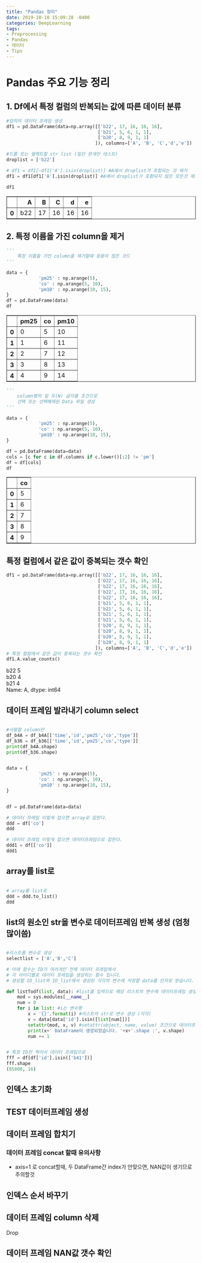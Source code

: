 ```yaml
---
title: "Pandas 정리"
date: 2019-10-10 15:09:28 -0400
categories: DeepLearning
tags:
- Preprocessing
- Pandas
- 데이터 
- Tips
---
```


# Pandas 주요 기능 정리
## 1. Df에서 특정 컬럼의 반복되는 값에 따른 데이터 분류

```python
#임의의 데이터 프레임 생성
df1 = pd.DataFrame(data=np.array([['b22', 17, 16, 16, 16], 
                                  ['b21', 5, 6, 1, 1], 
                                  ['b20', 8, 9, 1, 1]
                                 ]), columns=['A', 'B', 'C','d','e'])

#드롭 또는 셀렉트할 str list (일단 한개만 테스트)
droplist = ['b22']

# df1 = df1[~df1['A'].isin(droplist)] #A에서 droplist가 포함되는 것 제거
df1 = df1[df1['A'].isin(droplist)] #A에서 droplist가 포함되지 않은 모든것 제거

df1
```

<div>
<style scoped>
    .dataframe tbody tr th:only-of-type {
        vertical-align: middle;
    }

    .dataframe tbody tr th {
        vertical-align: top;
    }

    .dataframe thead th {
        text-align: right;
    }
</style>
<table border="1" class="dataframe">
  <thead>
    <tr style="text-align: right;">
      <th></th>
      <th>A</th>
      <th>B</th>
      <th>C</th>
      <th>d</th>
      <th>e</th>
    </tr>
  </thead>
  <tbody>
    <tr>
      <th>0</th>
      <td>b22</td>
      <td>17</td>
      <td>16</td>
      <td>16</td>
      <td>16</td>
    </tr>
  </tbody>
</table>
</div>



## 2. 특정 이름을 가진 column을 제거
```python
'''
    특정 이름을 가진 column을 제거할때 응용이 많은 코드
'''

data = {
            'pm25' : np.arange(5),
            'co' : np.arange(5, 10),
            'pm10' : np.arange(10, 15),
}
df = pd.DataFrame(data)
df
```

<div>
<style scoped>
    .dataframe tbody tr th:only-of-type {
        vertical-align: middle;
    }

    .dataframe tbody tr th {
        vertical-align: top;
    }

    .dataframe thead th {
        text-align: right;
    }
</style>
<table border="1" class="dataframe">
  <thead>
    <tr style="text-align: right;">
      <th></th>
      <th>pm25</th>
      <th>co</th>
      <th>pm10</th>
    </tr>
  </thead>
  <tbody>
    <tr>
      <th>0</th>
      <td>0</td>
      <td>5</td>
      <td>10</td>
    </tr>
    <tr>
      <th>1</th>
      <td>1</td>
      <td>6</td>
      <td>11</td>
    </tr>
    <tr>
      <th>2</th>
      <td>2</td>
      <td>7</td>
      <td>12</td>
    </tr>
    <tr>
      <th>3</th>
      <td>3</td>
      <td>8</td>
      <td>13</td>
    </tr>
    <tr>
      <th>4</th>
      <td>4</td>
      <td>9</td>
      <td>14</td>
    </tr>
  </tbody>
</table>
</div>


```python
'''
    column명의 앞 두(N) 글자를 조건으로 
    선택 또는 선택해제된 Data 파일 생성
'''

data = {
            'pm25' : np.arange(5),
            'co' : np.arange(5, 10),
            'pm10' : np.arange(10, 15),
}

df = pd.DataFrame(data=data)
cols = [c for c in df.columns if c.lower()[:2] != 'pm']
df = df[cols]
df
```


<div>
<style scoped>
    .dataframe tbody tr th:only-of-type {
        vertical-align: middle;
    }

    .dataframe tbody tr th {
        vertical-align: top;
    }

    .dataframe thead th {
        text-align: right;
    }
</style>
<table border="1" class="dataframe">
  <thead>
    <tr style="text-align: right;">
      <th></th>
      <th>co</th>
    </tr>
  </thead>
  <tbody>
    <tr>
      <th>0</th>
      <td>5</td>
    </tr>
    <tr>
      <th>1</th>
      <td>6</td>
    </tr>
    <tr>
      <th>2</th>
      <td>7</td>
    </tr>
    <tr>
      <th>3</th>
      <td>8</td>
    </tr>
    <tr>
      <th>4</th>
      <td>9</td>
    </tr>
  </tbody>
</table>
</div>




## 특정 컬럼에서 같은 값이 중복되는 갯수 확인
```python
df1 = pd.DataFrame(data=np.array([['b22', 17, 16, 16, 16],
                                  ['b22', 17, 16, 16, 16],
                                  ['b22', 17, 16, 16, 16],
                                  ['b22', 17, 16, 16, 16],
                                  ['b22', 17, 16, 16, 16],
                                  ['b21', 5, 6, 1, 1], 
                                  ['b21', 5, 6, 1, 1], 
                                  ['b21', 5, 6, 1, 1], 
                                  ['b21', 5, 6, 1, 1],                                   
                                  ['b20', 8, 9, 1, 1],
                                  ['b20', 8, 9, 1, 1],
                                  ['b20', 8, 9, 1, 1],
                                  ['b20', 8, 9, 1, 1]                                  
                                 ]), columns=['A', 'B', 'C','d','e'])
# 특정 컬럼에서 같은 값이 중복되는 갯수 확인
df1.A.value_counts()
```

  b22    5<br>
  b20    4<br>
  b21    4<br>
  Name: A, dtype: int64
  

## 데이터 프레임 발라내기 column select 
```python

#사용할 column만
df_b4A = df_b4A[['time','id','pm25','co','type']]
df_b36 = df_b36[['time','id','pm25','co','type']]
print(df_b4A.shape)
print(df_b36.shape)


data = {
            'pm25' : np.arange(5),
            'co' : np.arange(5, 10),
            'pm10' : np.arange(10, 15),
}


df = pd.DataFrame(data=data)

# 데이터 프레임 이렇게 잡으면 array로 잡힌다.
ddd = df['co']
ddd

# 데이터 프레임 이렇게 잡으면 데이터프레임으로 잡힌다.
ddd1 = df[['co']]
ddd1


```

## array를 list로 
```python

# array를 list로
ddd = ddd.to_list()
ddd

```

## list의 원소인 str을 변수로 데이터프레임 반복 생성 (엄청 많이씀)
```python

#리스트를 변수로 생성 
selectlist = ['A','B','C']

# 아래 함수는 ID가 여러개인 전체 데이터 프레임에서 
# 각 아이디별로 데이터 프레임을 생성하는 함수 입니다.
# 생성할 ID_list와 ID_list에서 생성된 각각의 변수에 저장할 data를 인자로 받습니다.

def listTodf(list, data): #list를 입력으로 해당 리스트의 변수에 데이터프레임 생성 / data는 생성할 데이터 프레임 전체
    mod = sys.modules[__name__]
    num = 0 
    for i in list: #i는 변수명
        x = '{}'.format(i) #리스트의 str로 변수 생성 (각각)
        v = data[data['id'].isin([list[num]])]
        setattr(mod, x, v) #setattr(object, name, value) 조건으로 데이터프레임 생성
        print(x+' DataFrame이 생성되었습니다. '+x+'.shape :', v.shape)
        num += 1


# 특정 ID만 찍어서 데이터 프레임으로
fff = df[df['id'].isin(['b41'])]
fff.shape
(85800, 16)
```



## 인덱스 초기화
## TEST 데이터프레임 생성
## 데이터 프레임 합치기
### 데이터 프레임 concat 할때 유의사항
  - axis=1 로 concat할때, 두 DataFrame간 index가 안맞으면, NAN값이 생기므로 주의할것
## 인덱스 순서 바꾸기
## 데이터 프레임 column 삭제
Drop
## 데이터 프레임 NAN값 갯수 확인

